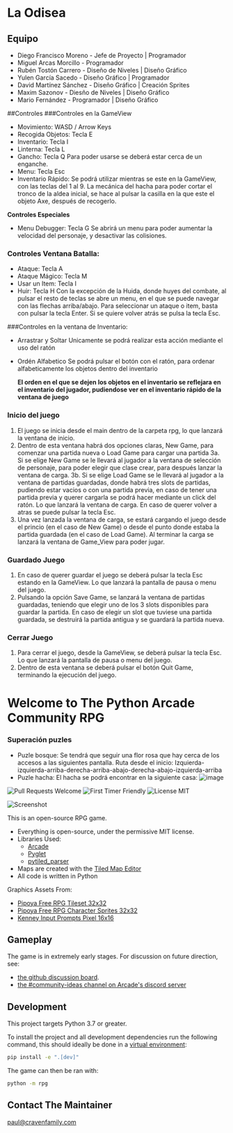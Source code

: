 # La Odisea

## Equipo
- Diego Francisco Moreno - Jefe de Proyecto | Programador
- Miguel Arcas Morcillo - Programador 
- Rubén Tostón Carrero - Diseño de Niveles | Diseño Gráfico
- Yulen García Sacedo - Diseño Gráfico | Programador
- David Martínez Sánchez - Diseño Gráfico | Creación Sprites
- Maxim Sazonov - Diesño de Niveles | Diseño Gráfico
- Mario Fernández - Programador | Diseño Gráfico

##Controles
###Controles en la GameView 
- Movimiento: WASD / Arrow Keys
- Recogida Objetos: Tecla E
- Inventario: Tecla I
- Linterna: Tecla L
- Gancho: Tecla Q
  Para poder usarse se deberá estar cerca de un enganche.
- Menu: Tecla Esc
- Inventario Rápido:
  Se podrá utilizar mientras se este en la GameView, con las teclas del 1 al 9.
  La mecánica del hacha para poder cortar el tronco de la aldea inicial, se hace al pulsar la casilla en la que este el objeto Axe, después de recogerlo.

**Controles Especiales**
- Menu Debugger: Tecla G
  Se abrirá un menu para poder aumentar la velocidad del personaje, y desactivar las colisiones.

### Controles Ventana Batalla:
- Ataque: Tecla A
- Ataque Mágico: Tecla M
- Usar un Item: Tecla I
- Huir: Tecla H
  Con la excepción de la Huida, donde huyes del combate, al pulsar el resto de teclas se abre un menu, en el que se puede navegar con las flechas arriba/abajo. Para   seleccionar un ataque o item, basta con pulsar la tecla Enter. Si se quiere volver atrás se pulsa la tecla Esc.
  
###Controles en la ventana de Inventario:
- Arrastrar y Soltar
  Unicamente se podrá realizar esta acción mediante el uso del ratón
- Ordén Alfabetico
  Se podrá pulsar el botón con el ratón, para ordenar alfabeticamente los objetos dentro del inventario

  **El orden en el que se dejen los objetos en el inventario se reflejara en el inventario del jugador, pudiendose ver en el inventario rápido de la ventana de juego**

### Inicio del juego
1. El juego se inicia desde el main dentro de la carpeta rpg, lo que lanzará la ventana de inicio.
2. Dentro de esta ventana habrá dos opciones claras, New Game, para comenzar una partida nueva o Load Game para cargar una partida
3a. Si se elige New Game se le llevará al jugador a la ventana de selección de personaje, para poder elegir que clase crear, para después lanzar la ventana de carga.
3b. Si se elige Load Game se le llevará al jugador a la ventana de partidas guardadas, donde habrá tres slots de partidas, pudiendo estar vacios o con una partida previa, en caso de tener una partida previa y querer cargarla se podrá hacer mediante un click del ratón. Lo que lanzará la ventana de carga. En caso de querer volver a atras se puede pulsar la tecla Esc.
4. Una vez lanzada la ventana de carga, se estará cargando el juego desde el princio (en el caso de New Game) o desde el punto donde estaba la partida guardada (en el caso de Load Game). Al terminar la carga se lanzará la ventana de Game_View para poder jugar.

### Guardado Juego
1. En caso de querer guardar el juego se deberá pulsar la tecla Esc estando en la GameView. Lo que lanzará la pantalla de pausa o menu del juego.
2. Pulsando la opción Save Game, se lanzará la ventana de partidas guardadas, teniendo que elegir uno de los 3 slots disponibles para guardar la partida. En caso de elegir un slot que tuviese una partida guardada, se destruirá la partida antigua y se guardará la partida nueva.

### Cerrar Juego
1. Para cerrar el juego, desde la GameView, se deberá pulsar la tecla Esc. Lo que lanzará la pantalla de pausa o menu del juego.
2. Dentro de esta ventana se deberá pulsar el botón Quit Game, terminando la ejecución del juego.
# Welcome to The Python Arcade Community RPG

### Superación puzles
- Puzle bosque:
  Se tendrá que seguir una flor rosa que hay cerca de los accesos a las siguientes pantalla.
  Ruta desde el inicio: Izquierda-izquierda-arriba-derecha-arriba-abajo-derecha-abajo-izquierda-arriba
- Puzle hacha:
  El hacha se podrá encontrar en la siguiente casa:
![image](https://github.com/user-attachments/assets/1ce7fc00-8daa-4c88-b992-8cf50bec3f6d)


![Pull Requests Welcome](https://img.shields.io/badge/PRs-welcome-success)
![First Timer Friendly](https://img.shields.io/badge/First%20Timer-friendly-informational)
![License MIT](https://img.shields.io/badge/license-MIT-success)

![Screenshot](/screenshot.png)

This is an open-source RPG game.

* Everything is open-source, under the permissive MIT license.
* Libraries Used:
  * [Arcade](https://github.com/pythonarcade/arcade)
  * [Pyglet](https://github.com/pyglet/pyglet)
  * [pytiled_parser](https://github.com/pythonarcade/pytiled_parser)
* Maps are created with the [Tiled Map Editor](https://mapeditor.org)
* All code is written in Python

Graphics Assets From:

* [Pipoya Free RPG Tileset 32x32](https://pipoya.itch.io/pipoya-rpg-tileset-32x32)
* [Pipoya Free RPG Character Sprites 32x32](https://pipoya.itch.io/pipoya-free-rpg-character-sprites-32x32)
* [Kenney Input Prompts Pixel 16x16](https://kenney.nl/assets/input-prompts-pixel-16)

## Gameplay

The game is in extremely early stages. For discussion on future direction, see:
* [the github discussion board](https://github.com/pythonarcade/community-rpg/discussions).
* [the #community-ideas channel on Arcade's discord server](https://discord.com/channels/458662222697070613/704736572603629589)


## Development

This project targets Python 3.7 or greater.

To install the project and all development dependencies run the following command, this should ideally be done in a [virtual environment](https://docs.python.org/3/tutorial/venv.html):

```bash
pip install -e ".[dev]"
```

The game can then be ran with:

```bash
python -m rpg
```

## Contact The Maintainer

paul@cravenfamily.com

